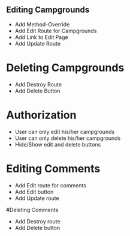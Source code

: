 ## Editing Campgrounds
* Add Method-Override
* Add Edit Route for Campgrounds
* Add Link to Edit Page
* Add Update Route

# Deleting Campgrounds
* Add Destroy Route
* Add Delete Button

# Authorization 
* User can only edit his/her campgrounds
* User can only delete his/her campgrounds
* Hide/Show edit and delete buttons

# Editing Comments 
* Add Edit route for comments
* Add Edit button
* Add Update route

#Deleting Comments
* Add Destroy route
* Add Delete button